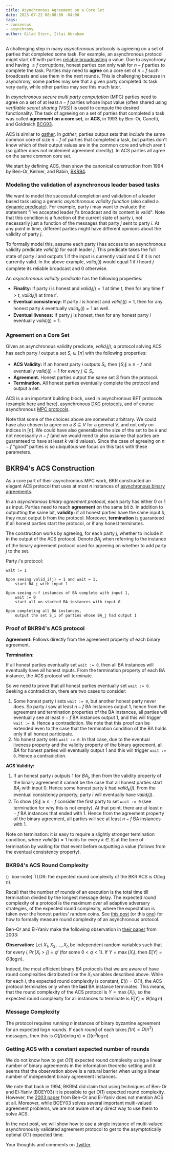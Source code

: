 ```yaml
---
title: Asynchronous Agreement on a Core Set
date: 2023-07-22 08:00:00 -04:00
tags:
- consensus
- asynchrony
author: Gilad Stern, Ittai Abraham
---
```


A challenging step in many *asynchronous* protocols is agreeing on a set of parties that completed some task. For example, an asynchronous protocol might start off with parties [reliably broadcasting](https://decentralizedthoughts.github.io/2020-09-19-living-with-asynchrony-brachas-reliable-broadcast/) a value. Due to asynchrony and having $\leq f$ corruptions, honest parties can only wait for $n-f$ parties to complete the task.
Parties may need to **agree** on a core set of $n-f$ such broadcasts and use them in the next rounds. This is challenging because in asynchrony, some parties may see that a given party completed its task very early, while other parties may see this much later. 

In *asynchronous secure multi party computation* (MPC) parties need to agree on a set of at least $n-f$ parties whose input value (often shared using *verifiable secret sharing* (VSS)) is used to compute the desired functionality. The task of agreeing on a set of parties that completed a task was called **agreement on a core set**, or **ACS**, in 1993 by Ben-Or, Canetti, and Goldreich [BCG93](https://dl.acm.org/doi/pdf/10.1145/167088.167109).
 
ACS is similar to [gather](https://decentralizedthoughts.github.io/2021-03-26-living-with-asynchrony-the-gather-protocol/). In *gather*, parties output sets that *include* the same common core of size $n-f$ of parties that completed a task, but parties don't know which of their output values are in the common core and which aren't (so gather does not implement agreement directly). In ACS parties all agree on the same common core set.

We start by defining ACS, then show the canonical construction from 1994 by Ben-Or, Kelmer, and Rabin, [BKR94](https://dl.acm.org/doi/pdf/10.1145/197917.198088).

### Modeling the validation of asynchronous leader based tasks

We want to model the successful completion and validation of a leader based task using a generic *asynchronous validity function* (also called a [dynamic predicate](https://dl.acm.org/doi/pdf/10.1145/197917.198088)). For example, party $i$ may want to evaluate the statement "I've accepted leader $j$'s broadcast and its content is valid". Note that this condition is a function of the current state of party $i$, not necessarily just a function of the messages that party $j$ sent to party $i$. At any point in time, different parties might have different opinions about the validity of party $j$. 

To formally model this, assume each party $i$ has access to an asynchronous validity predicate $valid_i(j)$ for each leader $j$. This predicate takes the full state of party $i$ and outputs $1$ if the input is currently *valid* and $0$ if it is not currently valid. In the above example, $valid_i(j)$ would equal $1$ if $i$ heard $j$ complete its reliable broadcast and $0$ otherwise.

An *asynchronous validity predicate* has the following properties:

* **Finality:** If party $i$ is honest and $valid_i(j)=1$ at time $t$, then for any time $t'>t$, $valid_i(j)$ at time $t'$.
* **Eventual consistency:** If party $i$ is honest and $valid_i(j)=1$, then for any honest party $k$ eventually $valid_k(j)=1$ as well.
* **Eventual liveness:** If party $j$ is honest, then for any honest party $i$ eventually $valid_i(j)=1$.

### Agreement on a Core Set

Given an asynchronous validity predicate, $valid_i(j)$, a protocol solving ACS has each party $i$ output a set $S_i \subseteq [n]$ with the following properties:

* **ACS Validity:** If an honest party $i$ outputs $S_i$, then $\|S_i\|\geq n-f$ and eventually $valid_i(j)=1$ for every $j\in S_i$.
* **Agreement.** Honest parties output the same set $S$ from the protocol.
* **Termination.** All honest parties eventually complete the protocol and output a set.

ACS is a an important building block, used in asynchronous BFT protocols (example [here](https://www.shoup.net/papers/ckps.pdf) and [here](https://eprint.iacr.org/2016/199.pdf)), asynchronous [DKG protocols](https://eprint.iacr.org/2021/1591.pdf), and of course asynchronous [MPC protocols](https://crypto.ethz.ch/publications/files/BeeHir07.pdf). 

Note that some of the choices above are somewhat arbitrary. We could have also chosen to agree on a $S\subseteq V$ for a general $V$, and not only on indices in $[n]$. We could have also generalized the size of the set to be $k$ and not necessarily $n-f$ (and we would need to also assume that parties are guaranteed to have at least $k$ valid values). Since the case of agreeing on $n-f$ "good" parties is so ubiquitous we focus on this task with these parameters.

## BKR94's ACS Construction

As a core part of their asynchronous MPC work, BKR constructed an elegant ACS protocol that uses at most $n$ instances of [asynchronous binary agreements](https://decentralizedthoughts.github.io/2022-04-05-aa-part-five-ABBA/).

In an *asynchronous binary agreement protocol*, each party has either $0$ or $1$ as input. Parties need to reach **agreement** on the same bit $b$. In addition to outputting the same bit, **validity:** if all honest parties have the same input $b$, they must output $b$ from the protocol. Moreover, **termination** is guaranteed if all honest parties start the protocol, or if any honest terminates.

The construction works by agreeing, for each party $j$, whether to include it in the output of the ACS protocol. Denote $BA_j$ when referring to the instance of the binary agreement protocol used for agreeing on whether to add party $j$ to the set. 

Party $i$'s protocol:

```
wait := 1

Upon seeing valid_i(j) = 1 and wait = 1, 
    start BA_j with input 1

Upon seeing n-f instances of BA complete with input 1,
    wait := 0
    start all un-started BA instances with input 0
    
Upon completing all BA instances,
    output the set S_i of parties whose BA_j had output 1
```

### Proof of BKR94's ACS protocol

**Agreement:** Follows directly from the agreement property of each binary agreement.

**Termination:**

If all honest parties eventually set ```wait := 0```, then all BA instances will eventually have all honest inputs. From the termination property of each BA instance, the ACS protocol will terminate.

So we need to prove that all honest parties eventually set ```wait := 0```. Seeking a contradiction, there are two cases to consider:

1. Some honest party $i$ sets ```wait := 0```, but another honest party never does. So party $i$ saw at least $n-f$ BA instances output 1, hence from the agreement and termination properties of the BA instances, all parties will eventually see at least $n-f$ BA instances output 1, and this will trigger ```wait := 0```. Hence a contradiction. 
We note that this proof can be extended even to the case that the termination condition of the BA holds only if all honest participate.
3. No honest party sets ```wait := 0```. In that case, due to the eventual liveness property and the validity property of the binary agreement, all $BA$ for honest parties will eventually output 1 and this will trigger ```wait := 0```. Hence a contradiction. 

**ACS Validity:**

1. If an honest party $i$ outputs $1$ for $BA_j$, then from the validity property of the binary agreement it cannot be the case that all honest parties start $BA_j$ with input 0. Hence some honest party $k$ had $valid_k(j)$. From the eventual consistency property, party $i$ will eventually have $valid_i(j)$.
2. To show $\|S_i\| \geq n-f$ consider the first party to set ```wait := 0``` (see termination for why this is not empty). At that point, there are at least $n-f$ BA instances that ended with 1. Hence from the agreement property of the binary agreement, all parties will see at least $n-f$ BA instances with 1.

Note on termination: it is easy to require a slightly stronger termination condition, where $valid_i(k)=1$ holds for every $k\in S_i$ at the time of termination by waiting for that event before outputting a value (follows from the eventual consistency property).

### BKR94's ACS Round Complexity

{: .box-note}
TLDR: the expected round complexity of the BKR ACS is $O(\log n)$.

Recall that the number of rounds of an execution is the total time till termination divided by the longest message delay. The expected round complexity of a protocol is the maximum over all adaptive adversary strategies, of the expected round complexity, where the expectation is taken over the honest parties' random coins. See [this post](https://decentralizedthoughts.github.io/2021-09-29-the-round-complexity-of-reliable-broadcast/) (or this [one](https://decentralizedthoughts.github.io/2022-03-30-asynchronous-agreement-part-one-defining-the-problem/)) for how to formally measure round complexity of an asynchronous protocol.


Ben-Or and El-Yaniv make the following observation in [their paper](https://csaws.cs.technion.ac.il/~rani/papers/interactive-consistency.pdf) from 2003:

**Observation:** Let $X_1,X_2,\dots,X_n$ be independent random variables such that for every $i, \Pr[X_i > j] =q^j$ (for some $0<q<1$). If $Y=\max\{X_i\}$, then $E[Y]= \Theta(\log n)$.

Indeed, the most efficient binary $BA$ protocols that we are aware of have round complexities distributed like the $X_i$ variables described above. While for each $i$, the expected round complexity is constant, $E(i)=O(1)$, the ACS protocol terminates only when the **last** BA instance terminates. This means, that the round complexity of the ACS protocol is $Y=\max\{X_i\}$, so the expected round complexity for all instances to terminate is $E[Y]= \Theta(\log n)$.

### Message Complexity

The protocol requires running $n$ instances of binary byzantine agreement for an expected $\log n$ rounds. If each round of each takes $f(n) = \Omega(n^2)$ messages, then this is $O(f(n) n \log n) = \Omega(n^3 \log n)$

### Getting ACS with a constant expected number of rounds

We do not know how to get $O(1)$ expected round complexity using a linear number of binary agreements in the information theoretic setting and it seems that the observation above is a natural barrier when using a linear number of independent binary agreement instances.

We note that back in 1994, BKR94 did claim that using techniques of Ben-Or and El-Yaniv (BOEY03) it is possible to get $O(1)$ expected round complexity. However, the [2003 paper](https://csaws.cs.technion.ac.il/~rani/papers/interactive-consistency.pdf) from Ben-Or and El-Yaniv does not mention ACS at all. Moreover,  while BOEY03 solves several important multi-valued agreement problems, we are not aware of any direct way to use them to solve ACS.

In the next post, we will show how to use a single instance of multi-valued asynchronously validated agreement protocol to get to the asymptotically optimal $O(1)$ expected time.

Your thoughts and comments on [Twitter](https://twitter.com/ittaia/status/1682847063132741632?s=20).


